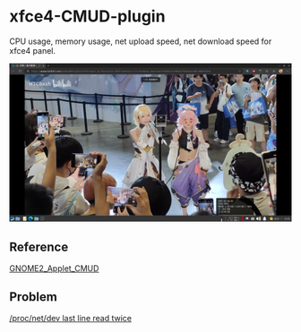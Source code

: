 # xfce4-CMUD-plugin
CPU usage, memory usage, net upload speed, net download speed for xfce4 panel.

![preview.png](preview.png)

## Reference
[GNOME2_Applet_CMUD](https://blog.csdn.net/sonichty/article/details/50721776)

## Problem
[/proc/net/dev last line read twice](https://blog.csdn.net/m0_37806112/article/details/88528189)